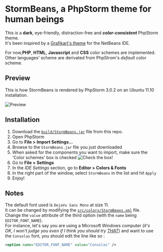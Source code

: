# StormBeans, a PhpStorm theme for human beings

This is a **dark**, eye-friendly, distraction-free and **_color-consistent_** PhpStorm theme.   
It's been inspired by a [Grafikart's theme](http://www.grafikart.fr/ressources/netbeans/theme-netbeans-10) for the NetBeans IDE.

For now,**PHP**, **HTML**, **Javascript** and **CSS** color schemes are implemented. Other languages' scheme are derivated from PhpStrom's  *default* color scheme.

## Preview  

This is how StormBeans is rendered by PhpStorm 3.0.2 on an Ubuntu 11.10 installation.

![Preview](http://i.minus.com/iRa1JZMYjiviH.png)

## Installation

1. Download the [`build/StormBeans.jar`](https://github.com/MrMitch/StormBeans/blob/master/build/StormBeans.jar?raw=true) file from this repo.
2. Open PhpStorm
3. Go to **File > Import Settings...**
4. Browse to the `StormBeans.jar` file you just downloaded
5. When asked for the components you want to import, make sure the 'Color schemes' box is checked
    ![Check the box!](http://i.minus.com/ibtLxrEKLbnlaN.png)
6. Go to **File > Settings**
7. In the *IDE Settings* section, go to **Editor > Colors & Fonts** 
8. In the right part of the window, select `StormBeans` in the list and hit `Apply`
9. Enjoy!

## Notes


The default font used is `DejaVu Sans Mono` at size 11.  
It can be changed by modifying the [`src/colors/StormBeans.xml`](https://raw.github.com/MrMitch/StormBeans/master/src/colors/StormBeans.xml) file.  
Change the `value` attribute of the third option (with the `name` being `EDITOR_FONT_NAME`).  
For instance, let's say you are using a Microsoft Windows computer (*it's OK, I won't judge you even if I think you should try [THAT](http://www.ubuntu.com)*) and want to use the `Consolas` font, you should edit the line like so :   

```xml
<option name="EDITOR_FONT_NAME" value="Consolas" />
```

